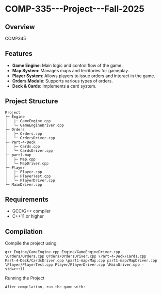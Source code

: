# COMP-335---Project---Fall-2025

## Overview
COMP345

## Features
- **Game Engine**: Main logic and control flow of the game.
- **Map System**: Manages maps and territories for gameplay.
- **Player System**: Allows players to issue orders and interact in the game.
- **Orders Module**: Supports various types of orders.
- **Deck & Cards**: Implements a card system.

## Project Structure
```
Project
├─ Engine
│   ├─ GameEngine.cpp
│   └─ GameEngineDriver.cpp
├─ Orders
│   ├─ Orders.cpp
│   └─ OrdersDriver.cpp
├─ Part-4-Deck
│   ├─ Cards.cpp
│   └─ CardsDriver.cpp
├─ part1-map
│   ├─ Map.cpp
│   └─ MapDriver.cpp
├─ Player
│   ├─ Player.cpp
│   ├─ PlayerTest.cpp
│   └─ PlayerDriver.cpp
└─ MainDriver.cpp
```
## Requirements
- GCC/G++ compiler
- C++11 or higher

## Compilation
Compile the project using:

```
g++ Engine/GameEngine.cpp Engine/GameEngineDriver.cpp \Orders/Orders.cpp Orders/OrdersDriver.cpp \Part-4-Deck/Cards.cpp Part-4-Deck/CardsDriver.cpp \part1-map/Map.cpp part1-map/MapDriver.cpp \Player/PlayerTest.cpp Player/PlayerDriver.cpp \MainDriver.cpp -std=c++11
```
Running the Project
```
After compilation, run the game with:
```
